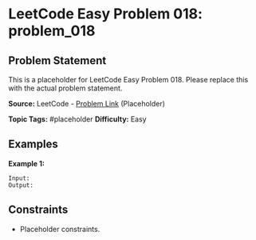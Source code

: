 # LeetCode Easy Problem 018: problem_018

## Problem Statement

This is a placeholder for LeetCode Easy Problem 018.
Please replace this with the actual problem statement.

**Source:** LeetCode - [Problem Link](https://leetcode.com/problems/problem-018/) (Placeholder)

**Topic Tags:** #placeholder
**Difficulty:** Easy

## Examples

**Example 1:**

```
Input:
Output:
```

## Constraints

- Placeholder constraints.
